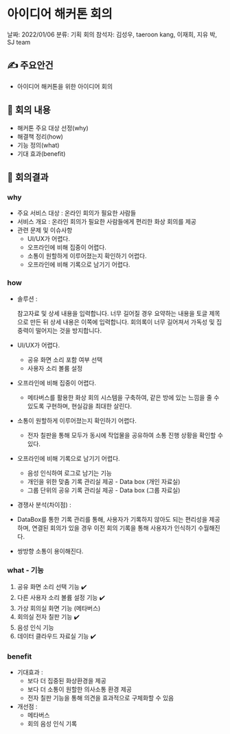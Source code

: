 # 아이디어 해커톤 회의

날짜: 2022/01/06
분류: 기획 회의
참석자: 김성우, taeroon kang, 이재희, 지유 박, SJ team

## ✍ 주요안건

- 아이디어 해커톤을 위한 아이디어 회의

## 📑 회의 내용

- 해커톤 주요 대상 선정(why)
- 해결책 정리(how)
- 기능 정의(what)
- 기대 효과(benefit)

## 📢 회의결과

### why

- 주요 서비스 대상 : 온라인 회의가 필요한 사람들
- 서비스 개요 : 온라인 회의가 필요한 사람들에게 편리한 화상 회의를 제공
- 관련 문제 및 이슈사항
    - UI/UX가 어렵다.
    - 오프라인에 비해 집중이 어렵다.
    - 소통이 원할하게 이루어졌는지 확인하기 어렵다.
    - 오프라인에 비해 기록으로 남기기 어렵다.

### how

- 솔루션 :
    
    참고자료 및 상세 내용을 입력합니다.
    너무 길어질 경우 요약하는 내용을 토글 제목으로 만든 뒤 상세 내용은 이쪽에 입력합니다. 회의록이 너무 길어져서  가독성 및 집중력이 떨어지는 것을 방지합니다. 
    
- UI/UX가 어렵다.
    - 공유 화면 소리 포함 여부 선택
    - 사용자 소리 볼륨 설정
- 오프라인에 비해 집중이 어렵다.
    - 메타버스를 활용한 화상 회의 시스템을 구축하여, 같은 방에 있는 느낌을 줄 수 있도록 구현하며, 현실감을 최대한 살린다.
- 소통이 원할하게 이루어졌는지 확인하기 어렵다.
    - 전자 칠판을 통해 모두가 동시에 작업물을 공유하여 소통 진행 상황을 확인할 수 있다.
- 오프라인에 비해 기록으로 남기기 어렵다.
    - 음성 인식하여 로그로 남기는 기능
    - 개인을 위한 맞춤 기록 관리실 제공 - Data box (개인 자료실)
    - 그룹 단위의 공유 기록 관리실 제공 -  Data box (그룹 자료실)
- 경쟁사 분석(차이점) :
- DataBox를 통한 기록 관리를 통해, 사용자가 기록하지 않아도 되는 편리성을 제공하며, 연결된 회의가 있을 경우 이전 회의 기록을 통해 사용자가 인식하기 수월해진다.
- 쌍방향 소통이 용이해진다.

### what - 기능

1. 공유 화면 소리 선택 기능 ✔️
2. 다른 사용자 소리 볼륨 설정 기능 ✔️
3. 가상 회의실 화면 기능 (메타버스) 
4. 회의실 전자 칠판 기능 ✔️
5. 음성 인식 기능 
6. 데이터 클라우드 자료실 기능 ✔️

### benefit

- 기대효과 :
    - 보다 더 집중된 화상환경을 제공
    - 보다 더 소통이 원할한 의사소통 환경 제공
    - 전자 칠판 기능을 통해 의견을 효과적으로 구체화할 수 있음
- 개선점 :
    - 메타버스
    - 회의 음성 인식 기록